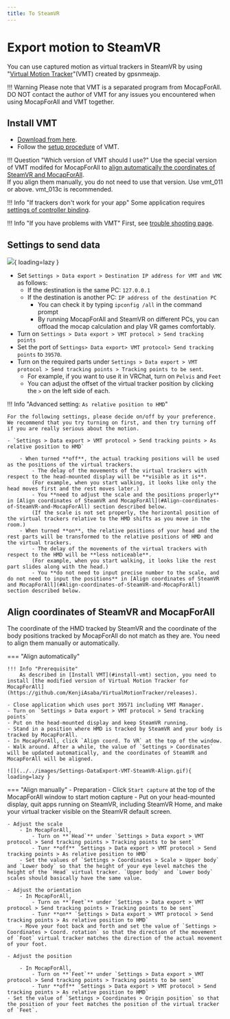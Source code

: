 ```yaml
---
title: To SteamVR
---
```


# Export motion to SteamVR

You can use captured motion as virtual trackers in SteamVR by using "[Virtual Motion Tracker](https://gpsnmeajp.github.io/VirtualMotionTrackerDocument/)"(VMT) created by gpsnmeajp.    

!!! Warning
    Please note that VMT is a separated program from MocapForAll.  
    DO NOT contact the author of VMT for any issues you encountered when using MocapForAll and VMT together.

## Install VMT

- [Download from here](https://github.com/KenjiAsaba/VirtualMotionTracker/releases).
- Follow the [setup procedure](https://gpsnmeajp.github.io/VirtualMotionTrackerDocument/setup/) of VMT.  

!!! Question "Which version of VMT should I use?"
    Use the special version of VMT modifed for MocapForAll to [align automatically the coordinates of SteamVR and MocapForAll](#align-coordinates-of-steamvr-and-mocapforall).  
    If you align them manually, you do not need to use that version. Use vmt_011 or above. vmt_013c is recommended.

!!! Info "If trackers don't work for your app"
    Some application requires [settings of controller binding](https://gpsnmeajp.github.io/VirtualMotionTrackerDocument/advanced/#how-to-set-the-controller-bainding).

!!! Info "If you have problems with VMT"
    First, see [trouble shooting page](https://gpsnmeajp.github.io/VirtualMotionTrackerDocument/trouble/).

## Settings to send data

![](../../images/Settings-DataExport-VMT-SteamVR.png){ loading=lazy }

- Set `Settings > Data export > Destination IP address for VMT and VMC` as follows:
    - If the destination is the same PC: `127.0.0.1`
    - If the destination is another PC: `IP address of the destination PC`
        - You can check it by typing `ipconfig /all` in the command prompt
        - By running MocapForAll and SteamVR on different PCs, you can offload the mocap calculation and play VR games comfortably.
- Turn on `Settings > Data export > VMT protocol > Send tracking points`
- Set the port of `Settings> Data export> VMT protocol> Send tracking points` to `39570`.
- Turn on the required parts under `Settings > Data export > VMT protocol > Send tracking points > Tracking points to be sent`.
    - For example, if you want to use it in VRChat, turn on `Pelvis` and `Feet`
    - You can adjust the offset of the virtual tracker position by clicking the `>` on the left side of each.

!!! Info "Advanced setting: `As relative position to HMD`"

    For the following settings, please decide on/off by your preference. We recommend that you try turning on first, and then try turning off if you are really serious about the motion.

    - `Settings > Data export > VMT protocol > Send tracking points > As relative position to HMD`

        - When turned **off**, the actual tracking positions will be used as the positions of the virtual trackers.  
            - The delay of the movements of the virtual trackers with respect to the head-mounted display will be **visible as it is**.  
            (For example, when you start walking, it looks like only the head moves first and the rest moves later.)
            - You **need to adjust the scale and the positions properly** in [Align coordinates of SteamVR and MocapForAll](#Align-coordinates-of-SteamVR-and-MocapForAll) section described below.  
            (If the scale is not set properly, the horizontal position of the virtual trackers relative to the HMD shifts as you move in the room.)
        - When turned **on**, the relative positions of your head and the rest parts will be transformed to the relative positions of HMD and the virtual trackers.  
            - The delay of the movements of the virtual trackers with respect to the HMD will be **less noticeable**.  
            (For example, when you start walking, it looks like the rest part slides along with the head.)
            - You **do not need to input precise number to the scale, and do not need to input the positions** in [Align coordinates of SteamVR and MocapForAll](#Align-coordinates-of-SteamVR-and-MocapForAll) section described below.  

## Align coordinates of SteamVR and MocapForAll

The coordinate of the HMD tracked by SteamVR and the coordinate of the body positions tracked by MocapForAll do not match as they are. You need to align them manually or automatically.

=== "Align automatically"
    
    !!! Info "Prerequisite"
        As described in [Install VMT](#install-vmt) section, you need to install [the modified version of Virtual Motion Tracker for MocapForAll](https://github.com/KenjiAsaba/VirtualMotionTracker/releases).

    - Close application which uses port 39571 including VMT Manager.
    - Turn on `Settings > Data export > VMT protocol > Send tracking points`
    - Put on the head-mounted display and keep SteamVR running.
    - Stand in a position where HMD is tracked by SteamVR and your body is tracked by MocapForAll.
    - In MocapForAll, click `Align coord. To VR` at the top of the window.
    - Walk around. After a while, the value of `Settings > Coordinates` will be updated automatically, and the coordinates of SteamVR and MocapForAll will be aligned.

    ![](../../images/Settings-DataExport-VMT-SteamVR-Align.gif){ loading=lazy }  

=== "Align manually"
    - Preparation
        - Click `Start capture` at the top of the MocapForAll window to start motion capture
        - Put on your head-mounted display, quit apps running on SteamVR, including SteamVR Home, and make your virtual tracker visible on the SteamVR default screen.

    - Adjust the scale
        - In MocapForAll,
            - Turn on **`Head`** under `Settings > Data export > VMT protocol > Send tracking points > Tracking points to be sent`
            - Tunr **off** `Settings > Data export > VMT protocol > Send tracking points > As relative position to HMD`
        - Set the values of `Settings > Coordinates > Scale > Upper body` and `Lower body` so that the height of your eye level matches the height of the `Head` virtual tracker. `Upper body` and `Lower body` scales should basically have the same value.
        
    - Adjust the orientation
        - In MocapForAll,
            - Turn on **`Feet`** under `Settings > Data export > VMT protocol > Send tracking points > Tracking points to be sent`
            - Tunr **on** `Settings > Data export > VMT protocol > Send tracking points > As relative position to HMD`
        - Move your foot back and forth and set the value of `Settings > Coordinates > Coord. rotation` so that the direction of the movement of `Foot` virtual tracker matches the direction of the actual movement of your foot.
        
    - Adjust the position

        - In MocapForAll,
            - Turn on **`Feet`** under `Settings > Data export > VMT protocol > Send tracking points > Tracking points to be sent`
            - Tunr **off** `Settings > Data export > VMT protocol > Send tracking points > As relative position to HMD`
    - Set the value of `Settings > Coordinates > Origin position` so that the position of your feet matches the position of the virtual tracker of `Feet`.